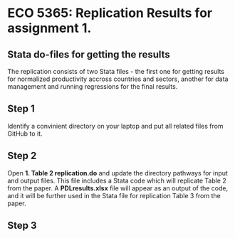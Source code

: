 # ECO 5365: Replication Results for assignment 1.

## Stata do-files for getting the results 
The replication consists of two Stata files - the first one for getting results for normalized productivity accross countries and sectors, another for data management and running regressions for the final results.

## Step 1
Identify a convinient directory on your laptop and put all related files from GitHub to it.

## Step 2
Open **1. Table 2 replication.do** and update the directory pathways for input and output files. This file includes a Stata code which will replicate Table 2 from the paper. A **PDLresults.xlsx** file will appear as an output of the code, and it will be further used in the Stata file for replication Table 3 from the paper.

## Step 3
